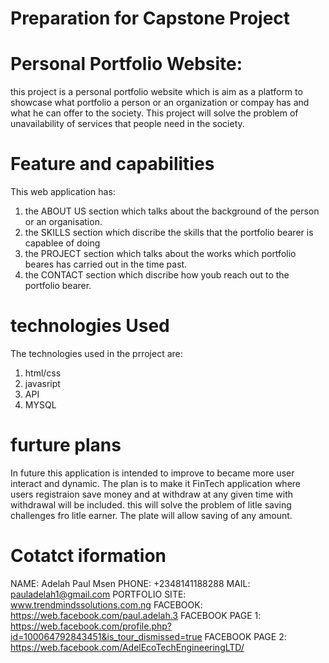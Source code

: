 # Preparation for Capstone Project

# Personal Portfolio Website:
this project is a personal portfolio website which is aim as a platform to showcase what portfolio a person or an organization or compay has and what he can offer to the society. This project will solve the problem of unavailability of services that people need in the society.
# Feature and capabilities
This web application has: 
1. the ABOUT US section which talks about the background of the person or an organisation.
2. the SKILLS section which discribe the skills that the portfolio bearer is capablee of doing
3. the PROJECT section which talks about the works which portfolio beares has carried out in the time past.
4. the CONTACT section which discribe how youb reach out to the portfolio bearer.
# technologies Used
The technologies used in the prroject are:
1. html/css
2. javasript
3. API
4. MYSQL 
# furture plans
In future this application is intended to improve to became more user interact and dynamic. The plan is to make it FinTech application where users registraion save money and at withdraw at any given time with withdrawal will be included. this will solve the problem of litle saving challenges fro litle earner. The plate will allow saving of any amount.
# Cotatct iformation
NAME: Adelah Paul Msen
PHONE: +2348141188288
MAIL: pauladelah1@gmail.com
PORTFOLIO SITE: www.trendmindssolutions.com.ng
FACEBOOK: https://web.facebook.com/paul.adelah.3
FACEBOOK PAGE 1: https://web.facebook.com/profile.php?id=100064792843451&is_tour_dismissed=true
FACEBOOK PAGE 2: https://web.facebook.com/AdelEcoTechEngineeringLTD/